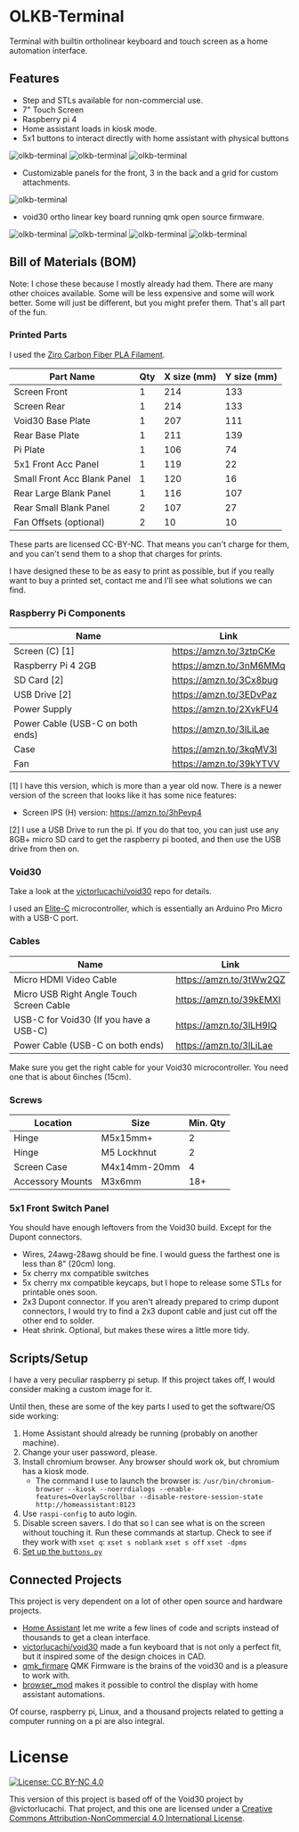# OLKB-Terminal

Terminal with builtin ortholinear keyboard and touch screen as a home automation interface.

## Features

- Step and STLs available for non-commercial use.
- 7" Touch Screen
- Raspberry pi 4
- Home assistant loads in kiosk mode.
- 5x1 buttons to interact directly with home assistant with physical buttons
 
![olkb-terminal](media/image1.jpg)
![olkb-terminal](media/image2.jpg)
![olkb-terminal](media/image3.jpg)

- Customizable panels for the front, 3 in the back and a grid for custom attachments.

![olkb-terminal](media/image4.jpg)

- void30 ortho linear key board running qmk open source firmware.

![olkb-terminal](media/image5.jpg)
![olkb-terminal](media/image6.jpg)
![olkb-terminal](media/image7.jpg)
![olkb-terminal](media/image9.jpg)

## Bill of Materials (BOM)

Note: I chose these because I mostly already had them. There are many other choices available. Some
will be less expensive and some will work better. Some will just be different, but you might prefer
them. That's all part of the fun.

### Printed Parts

I used the [Ziro Carbon Fiber PLA Filament](https://amzn.to/39prwRQ).

| Part Name                     | Qty  | X size (mm)   | Y size (mm)   |
| ----------------------------- | ---- | ------------- | ------------- |
| Screen Front                  | 1    | 214           | 133           |
| Screen Rear                   | 1    | 214           | 133           |
| Void30 Base Plate             | 1    | 207           | 111           |
| Rear Base Plate               | 1    | 211           | 139           |
| Pi Plate                      | 1    | 106           | 74            |
| 5x1 Front Acc Panel           | 1    | 119           | 22            |
| Small Front Acc Blank Panel   | 1    | 120           | 16            |
| Rear Large Blank Panel        | 1    | 116           | 107           |
| Rear Small Blank Panel        | 2    | 107           | 27            |
| Fan Offsets (optional)        | 2    | 10            | 10            |

These parts are licensed CC-BY-NC. That means you can't charge for them, and you can't send them to
a shop that charges for prints.

I have designed these to be as easy to print as possible, but if you really want to buy a printed
set, contact me and I'll see what solutions we can find.

### Raspberry Pi Components

| Name                             | Link                    |
| -----                            | ----                    |
| Screen (C) [1]                   | https://amzn.to/3ztpCKe |
| Raspberry Pi 4 2GB               | https://amzn.to/3nM6MMq |
| SD Card [2]                      | https://amzn.to/3Cx8bug |
| USB Drive [2]                    | https://amzn.to/3EDvPaz |
| Power Supply                     | https://amzn.to/2XvkFU4 |
| Power Cable (USB-C on both ends) | https://amzn.to/3lLiLae |
| Case                             | https://amzn.to/3kqMV3l |
| Fan                              | https://amzn.to/39kYTVV |

[1] I have this version, which is more than a year old now. There is a newer version of the screen that looks like it has some nice features:
   - Screen IPS (H) version: https://amzn.to/3hPevp4
   
[2] I use a USB Drive to run the pi. If you do that too, you can just use any 8GB+ micro SD card to
get the raspberry pi booted, and then use the USB drive from then on.

### Void30

Take a look at the [victorlucachi/void30](https://github.com/victorlucachi/void30) repo for details.

I used an
[Elite-C](https://keeb.io/products/elite-c-low-profile-version-usb-c-pro-micro-replacement-atmega32u4)
microcontroller, which is essentially an Arduino Pro Micro with a USB-C port.

### Cables

| Name                                         | Link                    |
| -----                                        | ----                    |
| Micro HDMI Video Cable                       | https://amzn.to/3tWw2QZ |
| Micro USB Right Angle Touch Screen Cable     | https://amzn.to/39kEMXI |
| USB-C for Void30 (If you have a USB-C)       | https://amzn.to/3lLH9IQ |
| Power Cable (USB-C on both ends)             | https://amzn.to/3lLiLae |

Make sure you get the right cable for your Void30 microcontroller. You need one that is about 6inches (15cm).

### Screws

| Location         | Size           | Min. Qty   |
| ---              | -------------- | ---------- |
| Hinge            | M5x15mm+       | 2          |
| Hinge            | M5 Lockhnut    | 2          |
| Screen Case      | M4x14mm-20mm   | 4          |
| Accessory Mounts | M3x6mm         | 18+        |

### 5x1 Front Switch Panel

You should have enough leftovers from the Void30 build. Except for the Dupont connectors.

- Wires, 24awg-28awg should be fine. I would guess the farthest one is less than 8" (20cm) long.
- 5x cherry mx compatible switches
- 5x cherry mx compatible keycaps, but I hope to release some STLs for printable ones soon.
- 2x3 Dupont connector. If you aren't already prepared to crimp dupont connectors, I would try to
  find a 2x3 dupont cable and just cut off the other end to solder.
- Heat shrink. Optional, but makes these wires a little more tidy.

## Scripts/Setup

I have a very peculiar raspberry pi setup. If this project takes off, I would consider making a custom image for it.

Until then, these are some of the key parts I used to get the software/OS side working:

1. Home Assistant should already be running (probably on another machine).
2. Change your user password, please.
3. Install chromium browser. Any browser should work ok, but chromium has a kiosk mode.
   - The command I use to launch the browser is: `/usr/bin/chromium-browser --kiosk --noerrdialogs --enable-features=OverlayScrollbar --disable-restore-session-state http://homeassistant:8123`
4. Use `raspi-config` to auto login.
5. Disable screen savers. I do that so I can see what is on the screen without touching it. Run these commands at startup. Check to see if they work with `xset q`:
    `xset s noblank`
    `xset s off`
    `xset -dpms`
6. [Set up the `buttons.py`](buttons/)

## Connected Projects

This project is very dependent on a lot of other open source and hardware projects.

 - [Home Assistant](https://home-assistant.io) let me write a few lines of code and scripts instead of thousands to get a clean interface.
 - [victorlucachi/void30](https://github.com/victorlucachi/void30) made a fun keyboard that is not only a perfect fit, but it inspired some of the design choices in CAD. 
 - [qmk_firmare](https://qmk.fm/) QMK Firmware is the brains of the void30 and is a pleasure to work with.
 - [browser_mod](https://github.com/thomasloven/hass-browser_mod) makes it possible to control the display with home assistant automations.

Of course, raspberry pi, Linux, and a thousand projects related to getting a computer running on a pi are also integral.

# License

[![License: CC BY-NC 4.0](https://img.shields.io/badge/License-CC%20BY--NC%204.0-lightgrey.svg)](https://creativecommons.org/licenses/by-nc/4.0/)

This version of this project is based off of the Void30 project by @victorlucachi. That project, and
this one are licensed under a [Creative Commons Attribution-NonCommercial 4.0 International License](https://creativecommons.org/licenses/by-nc/4.0/).


